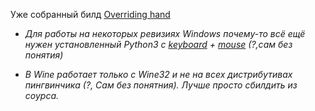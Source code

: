 Уже собранный билд [Overriding hand](https://github.com/DraSolace/Overriding-Handv1.1)

* *Для работы на некоторых ревизиях Windows почему-то всё ещё нужен установленный Python3 с [keyboard](https://github.com/boppreh/keyboard) + [mouse](https://github.com/boppreh/mouse) (?,сам без понятия)* 

* *В Wine работает только с Wine32 и не на всех дистрибутивах пингвинчика (?, Сам без понятния). Лучше просто сбилдить из соурса.* 
